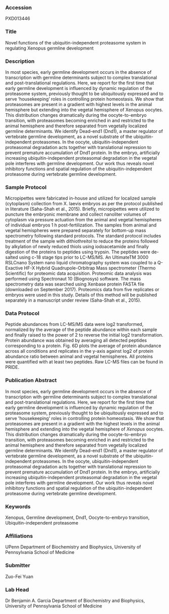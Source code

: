 ### Accession
PXD013446

### Title
Novel functions of the ubiquitin-independent proteasome system in regulating Xenopus germline development

### Description
In most species, early germline development occurs in the absence of transcription with germline determinants subject to complex translational and post-translational regulations. Here, we report for the first time that early germline development is influenced by dynamic regulation of the proteasome system, previously thought to be ubiquitously expressed and to serve ‘housekeeping’ roles in controlling protein homeostasis. We show that proteasomes are present in a gradient with highest levels in the animal hemisphere but extending into the vegetal hemisphere of Xenopus oocytes. This distribution changes dramatically during the oocyte-to-embryo transition, with proteasomes becoming enriched in and restricted to the animal hemisphere and therefore separated from vegetally localized germline determinants. We identify Dead-end1 (Dnd1), a master regulator of vertebrate germline development, as a novel substrate of the ubiquitin-independent proteasomes. In the oocyte, ubiquitin-independent proteasomal degradation acts together with translational repression to prevent premature accumulation of Dnd1 protein. In the embryo, artificially increasing ubiquitin-independent proteasomal degradation in the vegetal pole interferes with germline development. Our work thus reveals novel inhibitory functions and spatial regulation of the ubiquitin-independent proteasome during vertebrate germline development.

### Sample Protocol
Micropipettes were fabricated in-house and utilized for localized sample (cytoplasm) collection from X. laevis embryos as per the protocol published in literature (Saha-Shah et al., 2015). Briefly, micropipettes were utilized to puncture the embryonic membrane and collect nanoliter volumes of cytoplasm via pressure actuation from the animal and vegetal hemispheres of individual embryos 1 h post-fertilization. The samples from animal and vegetal hemispheres were prepared separately for bottom-up mass spectrometry following standard protocols. The standard protocol includes treatment of the sample with dithiothreitol to reduce the proteins followed by alkylation of newly reduced thiols using iodoacetamide and finally digestion of the proteins to peptides using trypsin. The peptides were de-salted using c-18 stage tips prior to LC-MS/MS. An UltimateTM 3000 RSLCnano System nano liquid chromatography system was coupled to a Q-Exactive HF-X Hybrid Quadrupole-Orbitrap Mass spectrometer (Thermo Scientific) for proteomic data acquisition. Proteomic data analysis was performed using Spectronaut 10 (Biognosys) software. The mass spectrometry data was searched using Xenbase protein FASTA file (downloaded on September 2017). Proteomics data from five replicates or embryos were used in this study. Details of this method will be published separately in a manuscript under review (Saha-Shah et al., 2015).

### Data Protocol
Peptide abundances from LC-MS/MS data were log2 transformed, normalized by the average of the peptide abundance within each sample and finally raised to the power of 2 to reverse the initial log2 transformation. Protein abundance was obtained by averaging all detected peptides corresponding to a protein. Fig. 6D plots the average of protein abundance across all conditions and replicates in the y-axis against log2 of protein abundance ratio between animal and vegetal hemispheres. All proteins were quantified with at least two peptides. Raw LC-MS files can be found in PRIDE.

### Publication Abstract
In most species, early germline development occurs in the absence of transcription with germline determinants subject to complex translational and post-translational regulations. Here, we report for the first time that early germline development is influenced by dynamic regulation of the proteasome system, previously thought to be ubiquitously expressed and to serve 'housekeeping' roles in controlling protein homeostasis. We show that proteasomes are present in a gradient with the highest levels in the animal hemisphere and extending into the vegetal hemisphere of <i>Xenopus</i> oocytes. This distribution changes dramatically during the oocyte-to-embryo transition, with proteasomes becoming enriched in and restricted to the animal hemisphere and therefore separated from vegetally localized germline determinants. We identify Dead-end1 (Dnd1), a master regulator of vertebrate germline development, as a novel substrate of the ubiquitin-independent proteasomes. In the oocyte, ubiquitin-independent proteasomal degradation acts together with translational repression to prevent premature accumulation of Dnd1 protein. In the embryo, artificially increasing ubiquitin-independent proteasomal degradation in the vegetal pole interferes with germline development. Our work thus reveals novel inhibitory functions and spatial regulation of the ubiquitin-independent proteasome during vertebrate germline development.

### Keywords
Xenopus, Germline development, Dnd1, Oocyte-to-embryo transition, Ubiquitin-independent proteasome

### Affiliations
UPenn
Department of Biochemistry and Biophysics, University of Pennsylvania School of Medicine

### Submitter
Zuo-Fei Yuan

### Lab Head
Dr Benjamin A. Garcia
Department of Biochemistry and Biophysics, University of Pennsylvania School of Medicine


